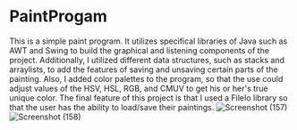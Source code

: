 # PaintProgam
This is a simple paint program. It utilizes specifical libraries of Java such as AWT and Swing to build the graphical and listening components of the project. Additionally, I utilized different data structures, such as stacks and arraylists, to add the features of saving and unsaving certain parts of the painting. Also, I added color palettes to the program, so that the use could adjust values of the HSV, HSL, RGB, and CMUV to get his or her's true unique color. The final feature of this project is that I used a FileIo library so that the user has the ability to load/save their paintings. 
![Screenshot (157)](https://user-images.githubusercontent.com/50529339/148704397-2483b0e5-9eec-4ce3-845f-444fb29bcf1e.png)
![Screenshot (158)](https://user-images.githubusercontent.com/50529339/148704398-b8330f34-7ef6-4498-ba1f-44ec738b3d0d.png)
